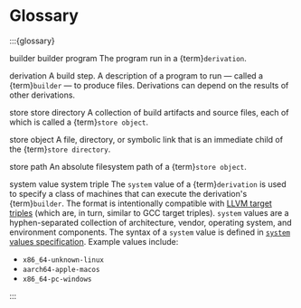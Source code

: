 # Glossary

:::{glossary}

builder
builder program
  The program run in a {term}`derivation`.

derivation
  A build step.
  A description of a program to run — called a {term}`builder` —
  to produce files.
  Derivations can depend on the results of other derivations.

store
store directory
  A collection of build artifacts and source files,
  each of which is called a {term}`store object`.

store object
  A file, directory, or symbolic link that is an immediate child of the {term}`store directory`.

store path
  An absolute filesystem path of a {term}`store object`.

system value
system triple
  The `system` value of a {term}`derivation` is used to specify a class of machines that can execute the derivation's {term}`builder`.
  The format is intentionally compatible with [LLVM target triples][]
  (which are, in turn, similar to GCC target triples).
  `system` values are a hyphen-separated collection of architecture, vendor, operating system, and environment components.
  The syntax of a `system` value is defined in [`system` values specification][].
  Example values include:

  - `x86_64-unknown-linux`
  - `aarch64-apple-macos`
  - `x86_64-pc-windows`

:::

[LLVM target triples]: https://clang.llvm.org/docs/CrossCompilation.html#target-triple
[`system` values specification]: https://github.com/256lights/zb/blob/main/internal/system/README.md
